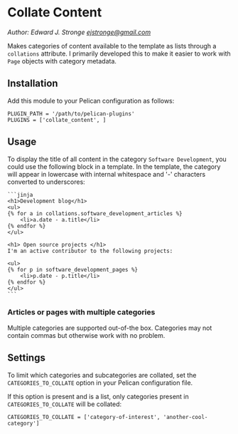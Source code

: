 # Collate Content #
*Author: Edward J. Stronge <ejstronge@gmail.com>*

Makes categories of content available to the template as lists through a
`collations` attribute. I primarily developed this to make it easier
to work with `Page` objects with category metadata.

## Installation ##

Add this module to your Pelican configuration as follows:

    PLUGIN_PATH = '/path/to/pelican-plugins'
    PLUGINS = ['collate_content', ]

## Usage ##

To display the title of all content in the category `Software Development`, 
you could use the following block in a template. In the template, the category
will appear in lowercase with internal whitespace and '-' characters
converted to underscores:

    ```jinja
    <h1>Development blog</h1>
    <ul> 
    {% for a in collations.software_development_articles %}
        <li>a.date - a.title</li> 
    {% endfor %}
    </ul>
    
    <h1> Open source projects </h1>
    I'm an active contributor to the following projects:
    
    <ul>
    {% for p in software_development_pages %}
        <li>p.date - p.title</li> 
    {% endfor %}
    </ul>
    ```

### Articles or pages with multiple categories ### 

Multiple categories are supported out-of-the box. Categories may not
contain commas but otherwise work with no problem.

## Settings ##

To limit which categories and subcategories are collated, set the
`CATEGORIES_TO_COLLATE` option in your Pelican configuration file.

If this option is present and is a list, only categories present
in `CATEGORIES_TO_COLLATE` will be collated:

    CATEGORIES_TO_COLLATE = ['category-of-interest', 'another-cool-category']
